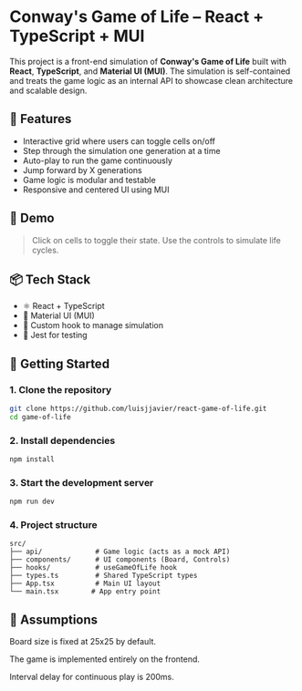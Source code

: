 # Conway's Game of Life – React + TypeScript + MUI

This project is a front-end simulation of **Conway's Game of Life** built with **React**, **TypeScript**, and **Material UI (MUI)**. The simulation is self-contained and treats the game logic as an internal API to showcase clean architecture and scalable design.

## 🧪 Features

- Interactive grid where users can toggle cells on/off
- Step through the simulation one generation at a time
- Auto-play to run the game continuously
- Jump forward by X generations
- Game logic is modular and testable
- Responsive and centered UI using MUI

## 📸 Demo

> Click on cells to toggle their state. Use the controls to simulate life cycles.

## 📦 Tech Stack

- ⚛️ React + TypeScript
- 💅 Material UI (MUI)
- 🔁 Custom hook to manage simulation
- 🧪 Jest for testing

## 🚀 Getting Started

### 1. Clone the repository

```bash
git clone https://github.com/luisjjavier/react-game-of-life.git
cd game-of-life
```
### 2. Install dependencies

```bash 
npm install
```
### 3. Start the development server

```bash 
npm run dev
```
### 4. Project structure

``` 
src/
├── api/             # Game logic (acts as a mock API)
├── components/      # UI components (Board, Controls)
├── hooks/           # useGameOfLife hook
├── types.ts         # Shared TypeScript types
├── App.tsx          # Main UI layout
└── main.tsx        # App entry point
```
## 🧠 Assumptions
Board size is fixed at 25x25 by default.

The game is implemented entirely on the frontend.

Interval delay for continuous play is 200ms.
